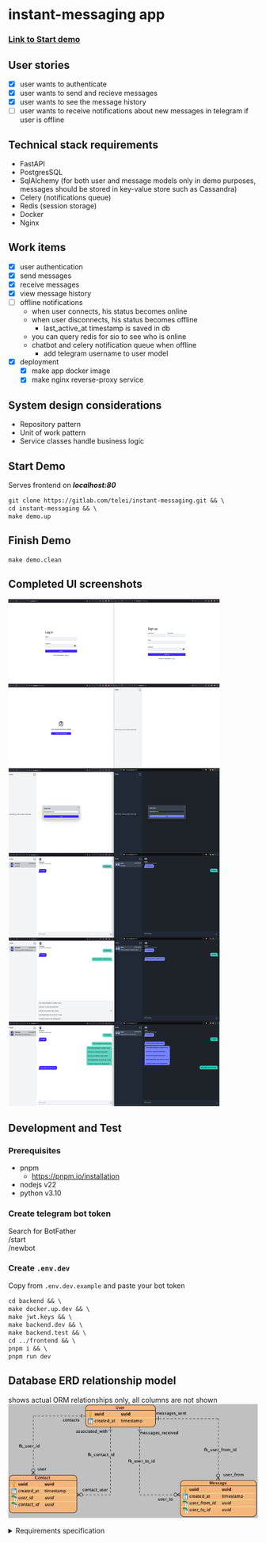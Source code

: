 # instant-messaging app
### [Link to Start demo](#start-demo)

## User stories
- [x] user wants to authenticate
- [x] user wants to send and recieve messages
- [x] user wants to see the message history
- [ ] user wants to receive notifications about new messages in telegram if user is offline
  
## Technical stack requirements
- FastAPI
- PostgresSQL
- SqlAlchemy (for both user and message models only in demo purposes, messages should be stored in key-value store such as Cassandra)
- Celery (notifications queue)
- Redis (session storage)
- Docker
- Nginx
  
## Work items
- [x] user authentication
- [x] send messages
- [x] receive messages
- [x] view message history
- [ ] offline notifications
    - when user connects, his status becomes online
    - when user disconnects, his status becomes offline
      - last_active_at timestamp is saved in db
    - you can query redis for sio to see who is online
    - chatbot and celery notification queue when offline
      - add telegram username to user model
- [x] deployment
  - [x] make app docker image
  - [x] make nginx reverse-proxy service

## System design considerations
- Repository pattern
- Unit of work pattern
- Service classes handle business logic

## Start Demo 
Serves frontend on ***localhost:80***
```shell
git clone https://gitlab.com/telei/instant-messaging.git && \
cd instant-messaging && \
make demo.up
```

## Finish Demo
```shell
make demo.clean
```

## Completed UI screenshots
![UI](screenshots.png)

## Development and Test
### Prerequisites
- pnpm
  - https://pnpm.io/installation
- nodejs v22
- python v3.10

### Create telegram bot token
Search for BotFather  
/start  
/newbot

### Create `.env.dev`
Copy from `.env.dev.example` and paste your bot token

```shell
cd backend && \
make docker.up.dev && \
make jwt.keys && \
make backend.dev && \
make backend.test && \
cd ../frontend && \
pnpm i && \
pnpm run dev
```

## Database ERD relationship model
shows actual ORM relationships only, all columns are not shown  
![ERD](backend/migrations/diagrams/ERD_contacts_association_object_step2.jpg)
<details>
<summary>Requirements specification</summary>

**Цель:** Разработать простой сервис для обмена мгновенными сообщениями между пользователями в реальном времени.

## **📌 Задачи:**

1. **Регистрация и аутентификация пользователей:**  
   * Реализуй возможность регистрации новых пользователей.  
   * Обеспечь аутентификацию и авторизацию при работе с API.  
2. **Отправка и получение сообщений:**  
   * Пользователи могут отправлять сообщения друг другу.  
   * Реализуй получение новых сообщений в реальном времени.  
3. **Сохранение истории сообщений:**  
   * Все сообщения должны сохраняться в базе данных.  
   * Предусмотри возможность получения истории переписки между пользователями.  
4. **Уведомления через Telegram-бота:**  
   * Создай простого Telegram-бота с помощью Aiogram.  
   * Бот должен уведомлять пользователя о новом сообщении, если он офлайн.  
5. **Веб-интерфейс для тестирования:**  
   * Разработай простую веб\-страницу для взаимодействия с сервисом.  
   * Дизайн не важен — можешь использовать любые готовые шаблоны.  
   * Веб-интерфейс может быть реализован на любом языке и стеке по твоему выбору.

     ## **🛠 Технические требования:**

* **Язык программирования:** Python 3.10 или новее.  
* **Фреймворк:** FastAPI для разработки RESTful API.  
* **Асинхронность:**  
  * Используй `async`/`await` для обработки запросов.  
  * Реализуй реальное время с помощью WebSockets или другой технологии по твоему выбору.  
* **Многопоточность:**  
  * Используй многопоточность, где это необходимо для повышения производительности.  
* **Базы данных:**  
  * **PostgreSQL** для хранения пользователей и сообщений.  
  * **Redis** для кэширования и хранения сессий.  
* **ORM и миграции:**  
  * SQLAlchemy для работы с базой данных.  
  * Alembic для управления миграциями.  
* **Фоновые задачи:**  
  * Celery для обработки фоновых задач (например, отправка уведомлений через бота).  
* **Контейнеризация:**  
  * Docker для контейнеризации приложения.  
* **Сервер:**  
  * Nginx для обратного проксирования (можно использовать простой конфигурационный файл).

    ## **🎨 Веб-интерфейс:**

* Должен позволять:  
  * Регистрироваться и входить в систему.  
  * Отправлять и получать сообщения.  
* **Не трать много времени на дизайн.**  
* Можешь использовать любые фреймворки или даже простую HTML-страницу.  
* Готовые шаблоны и библиотеки приветствуются.
</details>